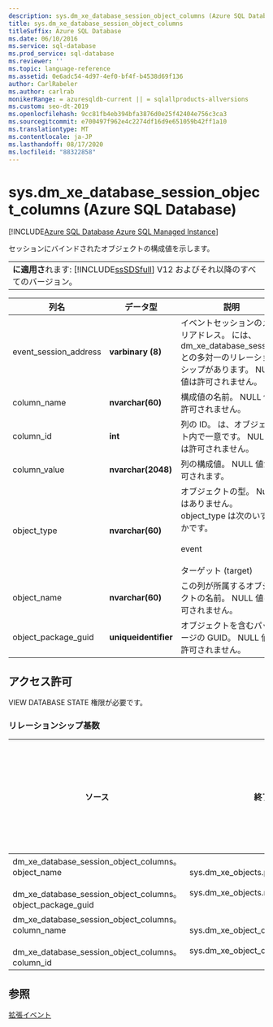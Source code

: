 ```yaml
---
description: sys.dm_xe_database_session_object_columns (Azure SQL Database)
title: sys.dm_xe_database_session_object_columns
titleSuffix: Azure SQL Database
ms.date: 06/10/2016
ms.service: sql-database
ms.prod_service: sql-database
ms.reviewer: ''
ms.topic: language-reference
ms.assetid: 0e6adc54-4d97-4ef0-bf4f-b4538d69f136
author: CarlRabeler
ms.author: carlrab
monikerRange: = azuresqldb-current || = sqlallproducts-allversions
ms.custom: seo-dt-2019
ms.openlocfilehash: 9cc81fb4eb394bfa3876d0e25f42404e756c3ca3
ms.sourcegitcommit: e700497f962e4c2274df16d9e651059b42ff1a10
ms.translationtype: MT
ms.contentlocale: ja-JP
ms.lasthandoff: 08/17/2020
ms.locfileid: "88322858"
---
```

# <a name="sysdm_xe_database_session_object_columns-azure-sql-database"></a>sys.dm_xe_database_session_object_columns (Azure SQL Database)
[!INCLUDE[Azure SQL Database Azure SQL Managed Instance](../../includes/applies-to-version/asdb-asdbmi.md)]

  セッションにバインドされたオブジェクトの構成値を示します。  
  
||  
|-|  
|**に適用さ**れます: [!INCLUDE[ssSDSfull](../../includes/sssdsfull-md.md)] V12 およびそれ以降のすべてのバージョン。|  
  
|列名|データ型|説明|  
|-----------------|---------------|-----------------|  
|event_session_address|**varbinary (8)**|イベントセッションのメモリアドレス。 には、dm_xe_database_sessions との多対一のリレーションシップがあります。 NULL 値は許可されません。|  
|column_name|**nvarchar(60)**|構成値の名前。 NULL 値は許可されません。|  
|column_id|**int**|列の ID。 は、オブジェクト内で一意です。 NULL 値は許可されません。|  
|column_value|**nvarchar(2048)**|列の構成値。 NULL 値が許可されます。|  
|object_type|**nvarchar(60)**|オブジェクトの型。  Null 値はありません。 object_type は次のいずれかです。<br /><br /> event<br /><br /> ターゲット (target)|  
|object_name|**nvarchar(60)**|この列が所属するオブジェクトの名前。 NULL 値は許可されません。|  
|object_package_guid|**uniqueidentifier**|オブジェクトを含むパッケージの GUID。 NULL 値は許可されません。|  
  
## <a name="permissions"></a>アクセス許可  
 VIEW DATABASE STATE 権限が必要です。  
  
### <a name="relationship-cardinalities"></a>リレーションシップ基数  
  
|ソース|終了|リレーションシップ|  
|----------|--------|------------------|  
|dm_xe_database_session_object_columns。 object_name<br /><br /> dm_xe_database_session_object_columns。 object_package_guid|sys.dm_xe_objects.package_guid<br /><br /> sys.dm_xe_objects.name|多対一|  
|dm_xe_database_session_object_columns。 column_name<br /><br /> dm_xe_database_session_object_columns。 column_id|sys.dm_xe_object_columns.name<br /><br /> sys.dm_xe_object_columns.column_id|多対一|  
  
## <a name="see-also"></a>参照  
 [拡張イベント](../../relational-databases/extended-events/extended-events.md)  
  
  
